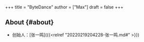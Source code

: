 +++
title = "ByteDance"
author = ["Max"]
draft = false
+++

## About {#about}

-   创始人：[张一鸣]({{<relref "20220219204228-张一鸣.md#" >}})